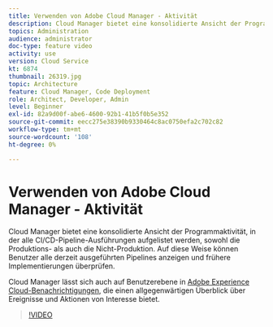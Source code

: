 ```yaml
---
title: Verwenden von Adobe Cloud Manager - Aktivität
description: Cloud Manager bietet eine konsolidierte Ansicht der Programmaktivität, in der alle CI/CD-Pipeline-Ausführungen aufgelistet werden, sowohl die Produktions- als auch die Nicht-Produktion. Auf diese Weise können Benutzer alle derzeit ausgeführten Pipelines anzeigen und frühere Implementierungen überprüfen.
topics: Administration
audience: administrator
doc-type: feature video
activity: use
version: Cloud Service
kt: 6874
thumbnail: 26319.jpg
topic: Architecture
feature: Cloud Manager, Code Deployment
role: Architect, Developer, Admin
level: Beginner
exl-id: 82a9d00f-abe6-4600-92b1-41b5f0b5e352
source-git-commit: eecc275e38390b9330464c8ac0750efa2c702c82
workflow-type: tm+mt
source-wordcount: '108'
ht-degree: 0%

---
```


# Verwenden von Adobe Cloud Manager - Aktivität

Cloud Manager bietet eine konsolidierte Ansicht der Programmaktivität, in der alle CI/CD-Pipeline-Ausführungen aufgelistet werden, sowohl die Produktions- als auch die Nicht-Produktion. Auf diese Weise können Benutzer alle derzeit ausgeführten Pipelines anzeigen und frühere Implementierungen überprüfen.

Cloud Manager lässt sich auch auf Benutzerebene in [Adobe Experience Cloud-Benachrichtigungen](https://experienceleague.adobe.com/docs/experience-manager-cloud-manager/using/how-to-use/notifications.html), die einen allgegenwärtigen Überblick über Ereignisse und Aktionen von Interesse bietet.

>[!VIDEO](https://video.tv.adobe.com/v/26319?quality=12&learn=on)
